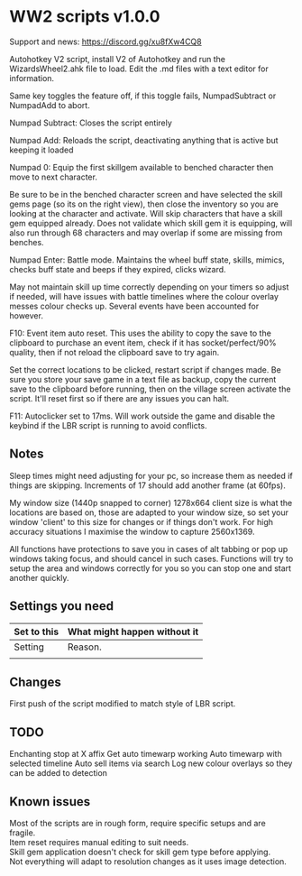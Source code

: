 # WW2 scripts v1.0.0

Support and news: <https://discord.gg/xu8fXw4CQ8>

Autohotkey V2 script, install V2 of Autohotkey and run the WizardsWheel2.ahk
file to load. Edit the .md files with a text editor for information.

Same key toggles the feature off, if this toggle fails, NumpadSubtract or
NumpadAdd to abort.

Numpad Subtract: Closes the script entirely

Numpad Add: Reloads the script, deactivating anything that is active but keeping
it loaded

Numpad 0: Equip the first skillgem available to benched character then move to
next character.

Be sure to be in the benched character screen and have selected
the skill gems page (so its on the right view), then close the inventory so you
are looking at the character and activate. Will skip characters that have a
skill gem equipped already. Does not validate which skill gem it is equipping,
will also run through 68 characters and may overlap if some are missing from
benches.

Numpad Enter: Battle mode. Maintains the wheel buff state, skills, mimics,
checks buff state and beeps if they expired, clicks wizard.

May not maintain skill up time correctly depending on your timers so adjust if
needed, will have issues with battle timelines where the colour overlay messes
colour checks up. Several events have been accounted for however.

F10: Event item auto reset. This uses the ability to copy the save to the
clipboard to purchase an event item, check if it has socket/perfect/90% quality,
then if not reload the clipboard save to try again.

Set the correct locations to be clicked, restart script if changes made. Be sure
you store your save game in a text file as backup, copy the current save to the
clipboard before running, then on the village screen activate the script. It'll
reset first so if there are any issues you can halt.

F11: Autoclicker set to 17ms. Will work outside the game and disable the keybind
if the LBR script is running to avoid conflicts.

## Notes

Sleep times might need adjusting for your pc, so increase them as needed if
things are skipping. Increments of 17 should add another frame (at 60fps).

My window size (1440p snapped to corner) 1278x664 client size is what the
locations are based on, those are adapted to your window size, so set your
window 'client' to this size for changes or if things don't work. For high
accuracy situations I maximise the window to capture 2560x1369.

All functions have protections to save you in cases of alt tabbing or pop up
windows taking focus, and should cancel in such cases. Functions will try to
setup the area and windows correctly for you so you can stop one and start
another quickly.

## Settings you need

|   Set to this                                           |  What might happen without it                                                                                                 |
|---------------------------------------------------------|-------------------------------------------------------------------------------------------------------------------------------|
|   Setting                                               |  Reason.                                                                                                                      |
|                                                         |                                                                                                                               |

## Changes

First push of the script modified to match style of LBR script.  

## TODO

Enchanting stop at X affix
Get auto timewarp working
Auto timewarp with selected timeline
Auto sell items via search
Log new colour overlays so they can be added to detection

## Known issues

Most of the scripts are in rough form, require specific setups and are fragile.  
Item reset requires manual editing to suit needs.  
Skill gem application doesn't check for skill gem type before applying.  
Not everything will adapt to resolution changes as it uses image detection.
